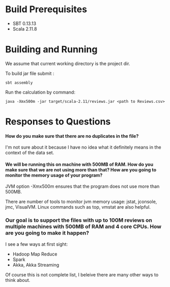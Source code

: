 # Build Prerequisites

* SBT 0.13.13
* Scala 2.11.8

# Building and Running

We assume that current working directory is the project dir.

To  build jar file submit : 
```
sbt assembly
```

Run the calculation by command:
```
java -Xmx500m -jar target/scala-2.11/reviews.jar <path to Reviews.csv>
```

# Responses to Questions

#### How do you make sure that there are no duplicates in the file?

I'm not sure about it because I have no idea what it definitely means in the context of the data set.

#### We will be running this on machine with 500MB of RAM. How do you make sure that we are not using more than that? How are you going to monitor the memory usage of your program?

JVM option -Xmx500m ensures that the program does not use more than 500MB.
  
There are number of tools to monitor jvm memory usage: jstat, jconsole, jmc, VisualVM. Linux commands such as top, vmstat are also helpful.

### Our goal is to support the files with up to 100M reviews on multiple machines with 500MB of RAM and 4 core CPUs. How are you going to make it happen?

I see a few ways at first sight:

* Hadoop Map Reduce 
* Spark
* Akka, Akka Streaming

Of course this is not complete list, I beleive there are many other ways to think about.

